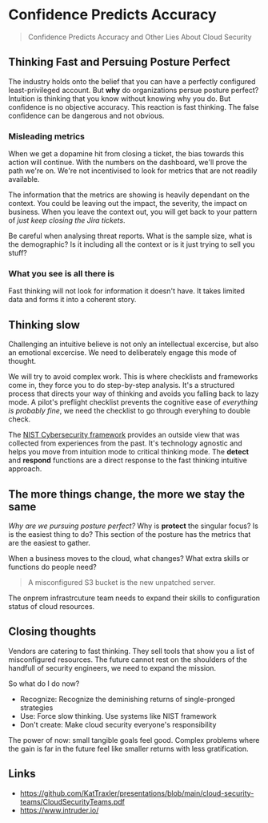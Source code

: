 # Confidence Predicts Accuracy

> Confidence Predicts Accuracy and Other Lies About Cloud Security

## Thinking Fast and Persuing Posture Perfect

The industry holds onto the belief that you can have a perfectly configured least-privileged account. But **why** do
organizations persue posture perfect? Intuition is thinking that you know without knowing why you do. But confidence
is no objective accuracy. This reaction is fast thinking. The false confidence can be dangerous and not obvious.

### Misleading metrics

When we get a dopamine hit from closing a ticket, the bias towards this action will continue. With the numbers on the
dashboard, we'll prove the path we're on. We're not incentivised to look for metrics that are not readily available.

The information that the metrics are showing is heavily dependant on the context. You could be leaving out the impact,
the severity, the impact on business. When you leave the context out, you will get back to your pattern of _just keep
closing the Jira tickets_.

Be careful when analysing threat reports. What is the sample size, what is the demographic? Is it including all the
context or is it just trying to sell you stuff?

### What you see is all there is

Fast thinking will not look for information it doesn't have. It takes limited data and forms it into a coherent story.

## Thinking slow

Challenging an intuitive believe is not only an intellectual excercise, but also an emotional excercise. We need to
deliberately engage this mode of thought.

We will try to avoid complex work. This is where checklists and frameworks come in, they force you to do step-by-step
analysis. It's a structured process that directs your way of thinking and avoids you falling back to lazy mode.
A pilot's preflight checklist prevents the cognitive ease of _everything is probably fine_, we need the checklist to
go through everyhing to double check.

The [NIST Cybersecurity framework](https://www.nist.gov/cyberframework) provides an outside view that was collected from
experiences from the past. It's technology agnostic and helps you move from intuition mode to critical thinking mode.
The **detect** and **respond** functions are a direct response to the fast thinking intuitive approach.

## The more things change, the more we stay the same

_Why are we pursuing posture perfect?_ Why is **protect** the singular focus? Is is the easiest thing to do? This section
of the posture has the metrics that are the easiest to gather.

When a business moves to the cloud, what changes? What extra skills or functions do people need?

> A misconfigured S3 bucket is the new unpatched server.

The onprem infrastrcuture team needs to expand their skills to configuration status of cloud resources.

## Closing thoughts

Vendors are catering to fast thinking. They sell tools that show you a list of misconfigured resources.
The future cannot rest on the shoulders of the handfull of security engineers, we need to expand the mission.

So what do I do now?

- Recognize: Recognize the deminishing returns of single-pronged strategies
- Use: Force slow thinking. Use systems like NIST framework
- Don't create: Make cloud security everyone's responsibility

The power of now: small tangible goals feel good. Complex problems where the gain is far in the future feel like
smaller returns with less gratification.

## Links

- <https://github.com/KatTraxler/presentations/blob/main/cloud-security-teams/CloudSecurityTeams.pdf>
- <https://www.intruder.io/>
